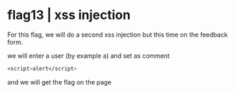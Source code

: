 # flag13 | xss injection

For this flag, we will do a second xss injection but this time on the feedback form.

we will enter a user (by example a) and set as comment 
```css
<script>alert</script>
```

and we will get the flag on the page
